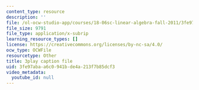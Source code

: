 ```yaml
---
content_type: resource
description: ''
file: /ol-ocw-studio-app/courses/18-06sc-linear-algebra-fall-2011/3fe97abaa6c0941bde4a213f7b85dcf3_zWxhmBCdvFs.srt
file_size: 9791
file_type: application/x-subrip
learning_resource_types: []
license: https://creativecommons.org/licenses/by-nc-sa/4.0/
ocw_type: OCWFile
resourcetype: Other
title: 3play caption file
uid: 3fe97aba-a6c0-941b-de4a-213f7b85dcf3
video_metadata:
  youtube_id: null
---
```

